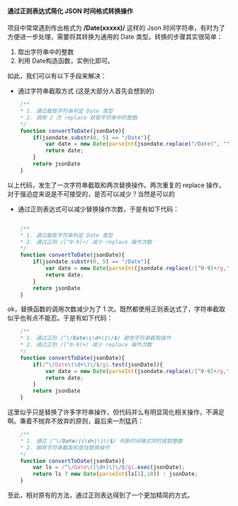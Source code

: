#### 通过正则表达式简化 JSON 时间格式转换操作

项目中常常遇到传出格式为 **/Date(xxxxx)/** 这样的 Json 时间字符串，有时为了方便进一步处理，需要将其转换为通用的 Date 类型。转换的步骤其实很简单：
1. 取出字符串中的整数
2. 利用 Date构造函数，实例化即可。

如此，我们可以有以下手段来解决：
- 通过字符串截取方式 (这是大部分人首先会想到的)

```javascript
    /**
    * 1. 通过截取字符串判定 Date 类型
    * 2. 调用 2 次 replace 获取字符串中的整数 
    */ 
    function convertToDate(jsonDate){
        if(jsondate.substr(0, 5) == "/Date"){
            var date = new Date(parseInt(jsondate.replace("/Date(", "").replace(")/", ""), 10));
            return date;
        }
        return jsonDate
    }
```
以上代码，发生了一次字符串截取和两次替换操作。两次重复的 replace 操作，对于强迫症来说是不可接受的，是否可以减少？当然是可以的

- 通过正则表达式可以减少替换操作次数，于是有如下代码：

```javascript

    /**
    * 1. 通过截取字符串判定 Date 类型
    * 2. 通过正则 /[^0-9]+/ 减少 replace 操作次数 
    */ 
    function convertToDate(jsonDate){
        if(jsondate.substr(0, 5) == "/Date"){
            var date = new Date(parseInt(jsondate.replace(/[^0-9]+/g,''), 10));
            return date;
        }
        return jsonDate
    }
```
ok，替换函数的调用次数减少为了 1 次。既然都使用正则表达式了，字符串截取似乎也有点不能忍。于是有如下代码：

```javascript
    /**
    * 1. 通过正则 /^\/Date\(\d+\)\/$/ 避免字符串截取操作
    * 2. 通过正则 /[^0-9]+/ 减少 replace 操作次数 
    */ 
    function convertToDate(jsonDate){
        if(/^\/Date\(\d+\)\/$/gi.test(jsonDate)){
            var date = new Date(parseInt(jsondate.replace(/[^0-9]+/g,''), 10));
            return date;
        }
        return jsonDate
    }

```
这里似乎只是替换了许多字符串操作，但代码并么有明显简化相关操作，不满足啊。秉着不抛弃不放弃的原则，最后来一剂猛药：

```javascript
    /**
    * 1. 通过 /^\/Date\((\d+)\)\/$/ 判断时间格式同时提取整数
    * 2. 摒弃字符串截取和查找替换操作
    */
    function convertToDate(jsonDate){
        var ls = /^\/Date\((\d+)\)\/$/gi.exec(jsonDate);
        return ls ? new Date(parseInt(ls[1],10)) : jsonDate;
    }
```
至此，相对原有的方法，通过正则表达得到了一个更加精简的方式。




